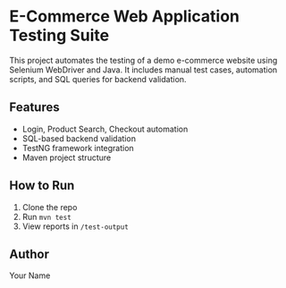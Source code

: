 # E-Commerce Web Application Testing Suite

This project automates the testing of a demo e-commerce website using Selenium WebDriver and Java. It includes manual test cases, automation scripts, and SQL queries for backend validation.

## Features
- Login, Product Search, Checkout automation
- SQL-based backend validation
- TestNG framework integration
- Maven project structure

## How to Run
1. Clone the repo
2. Run `mvn test`
3. View reports in `/test-output`

## Author
Your Name
